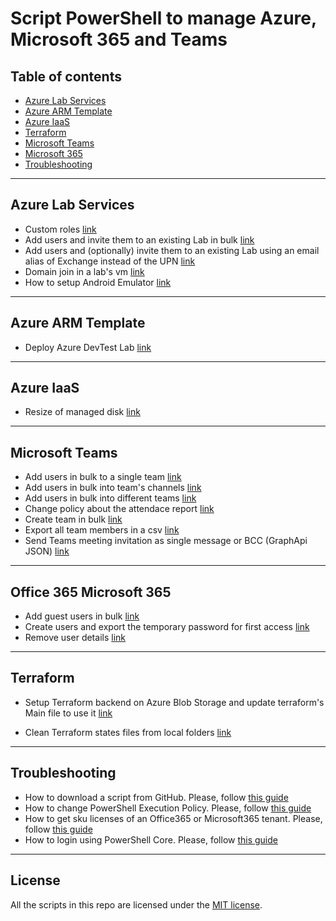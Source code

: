 # Script PowerShell to manage Azure, Microsoft 365 and Teams

## Table of contents

* [Azure Lab Services](#Azure-Lab-Services)
* [Azure ARM Template](#Azure-ARM-Template)
* [Azure IaaS](#Azure-IaaS)
* [Terraform](#Terraform)
* [Microsoft Teams](#Microsoft-Teams)
* [Microsoft 365](#Office-365-Microsoft-365)
* [Troubleshooting](#Troubleshooting)

---

## Azure Lab Services

* Custom roles
 [link](https://github.com/AngelusGi/PowerShell/tree/master/Azure/Lab%20Services/Custom%20Permission)
* Add users and invite them to an existing Lab in bulk
 [link](https://github.com/AngelusGi/PowerShell/tree/master/Azure/Lab%20Services/Add%20students%20and%20send%20invitation)
* Add users and (optionally) invite them to an existing Lab using an email alias of Exchange instead of the UPN
 [link](https://github.com/AngelusGi/PowerShell/blob/master/Azure/Lab%20Services/Add%20students%20by%20alias/)
* Domain join in a lab's vm
 [link](https://github.com/AngelusGi/azure-devtestlab-activedirectoryjoin)
* How to setup Android Emulator
 [link](https://github.com/AngelusGi/PowerShell/tree/master/Azure/Lab%20Services/Setup%20Android%20Emulator)

---

## Azure ARM Template

* Deploy Azure DevTest Lab
 [link](https://github.com/AngelusGi/PowerShell/tree/master/Azure/ARM%20-%20Azure%20Resource%20Manager%20Template/DevTest%20Lab)

---

## Azure IaaS

* Resize of managed disk
 [link](https://github.com/AngelusGi/PowerShell/tree/master/Azure/VM%20IaaS/Managed%20Disk%20Resize)

---

## Microsoft Teams

* Add users in bulk to a single team
 [link](https://github.com/AngelusGi/PowerShell/tree/master/Office365/Teams/Add%20users%20to%20a%20single%20team)
* Add users in bulk into team's channels
 [link](https://github.com/AngelusGi/PowerShell/tree/master/Office365/Teams/Add%20users%20to%20private%20channels%20in%20bulk)
* Add users in bulk into different teams
 [link](https://github.com/AngelusGi/PowerShell/tree/master/Office365/Teams/Add%20users%20to%20teams%20in%20bulk)
* Change policy about the attendace report
 [link](https://github.com/AngelusGi/PowerShell/tree/master/Office365/Teams/Attendance%20Report)
* Create team in bulk
 [link](https://github.com/AngelusGi/PowerShell/tree/master/Office365/Teams/Create%20team%20in%20bulk)
* Export all team members in a csv
 [link](https://github.com/AngelusGi/PowerShell/tree/master/Office365/Teams/Get%20team%20members%20as%20CSV)
* Send Teams meeting invitation as single message or BCC (GraphApi JSON)
 [link](https://github.com/AngelusGi/PowerShell/tree/master/Office365/Teams/Invite%20users%20as%20single%20message%20or%20BCC)

---

## Office 365 Microsoft 365

* Add guest users in bulk
 [link](https://github.com/AngelusGi/PowerShell/tree/master/Office365/User%20Creation/Add%20guest%20users%20from%20CSV)
* Create users and export the temporary password for first access
 [link](https://github.com/AngelusGi/PowerShell/tree/master/Office365/User%20Creation/Create%20users%20and%20export%20password)
* Remove user details
 [link](https://github.com/AngelusGi/PowerShell/tree/master/Office365/User%20Management/Remove%20user%20details)

---

## Terraform

* Setup Terraform backend on Azure Blob Storage and update terraform's Main file to use it
 [link](https://github.com/AngelusGi/PowerShell/tree/master/Tools/TerraformBackendOnAzure)

* Clean Terraform states files from local folders
 [link](https://github.com/AngelusGi/PowerShell/tree/master/Tools/CleanTerraformStates)

---

## Troubleshooting

* How to download a script from GitHub.
 Please, follow [this guide](https://github.com/AngelusGi/PowerShell/tree/master/Others/How%20to%20download%20single%20file%20from%20GitHub)
* How to change PowerShell Execution Policy.
 Please, follow [this guide](https://github.com/AngelusGi/PowerShell/tree/master/Others/Resolve%20errors%20about%20Execution%20Policy)
* How to get sku licenses of an Office365 or Microsoft365 tenant.
 Please, follow [this guide](https://github.com/AngelusGi/PowerShell/tree/master/Others/How%20to%20get%20sku%20licenses)
* How to login using PowerShell Core.
 Please, follow [this guide](https://github.com/AngelusGi/PowerShell/tree/master/Others/How%20to%20login%20using%20PowerShell%20Core)

---

## License

All the scripts in this repo are licensed under the [MIT license](https://github.com/AngelusGi/PowerShell/blob/master/LICENSE).
